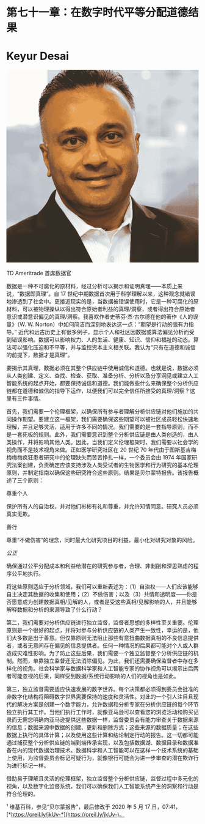 # 第七十一章：在数字时代平等分配道德结果

# Keyur Desai

![](img/Keyur_Desai.png)

TD Ameritrade 首席数据官

数据是一种不可腐化的原材料，经过分析可以揭示和证明真理——本质上来说，“数据即真理”。自 17 世纪中期数据首次用于科学理解以来，这种观念就错误地渗透到了社会中。更接近现实的是，当数据被错误使用时，它是一种可腐化的原材料，可以被物理操纵以得出符合原始者利益的真理/洞察，或者得出符合原始者意识或潜意识偏见的真理/洞察。我喜欢作者史蒂芬·杰·古尔德在他的著作《人的误量》（W. W. Norton）中如何简洁而深刻地表达这一点：“期望是行动的强有力指导。” 近代和远古历史上有很多例子，显示个人和社区因数据或算法偏见分析而受到错误影响。数据可以影响权力、人的生活、健康、知识、信仰和福祉的动态。算法可以强化压迫和不平等，并与监控资本主义相关联。我认为“只有在道德和诚信的前提下，数据才是真理”。

要揭示其真理，数据必须在其整个供应链中使用诚信和道德。也就是说，数据必须从人类创建、定义、查找、检查、获取、准备分析、分析以及分享洞见或建立人工智能系统的起点开始，都要保持诚信和道德。我们能做些什么来确保整个分析供应链都在道德和诚信的指导下运作，以便我们可以完全信任所接受的真理/洞察？这里有三件事情。

首先，我们需要一个伦理框架，以确保所有参与者理解分析供应链对他们施加的共同操作期望。要建立这一框架，我们需要确保这些期望可以被社区成员轻松快速地理解，并且足够灵活，适用于许多不同的情况。我们需要的是一套指导原则，而不是一套死板的规则。此外，我们需要意识到整个分析供应链是由人类创造的，由人类操作，并将影响其他人类。因此，当我们定义伦理框架时，我们需要以社会学的视角而不是技术视角来做。正如医学研究社区在 20 世纪 70 年代由于图斯基吉梅梅梅梅疯狂患者研究中的伦理缺失而苦苦挣扎一样，一个委员会由 1974 年国家研究法案创建，负责确定应该支持涉及人类受试者的生物医学和行为研究的基本伦理原则，并制定指南以确保这些研究符合这些原则。结果是贝尔蒙特报告。该报告概述了三个原则：

尊重个人

保护所有人的自治权，并对他们彬彬有礼和尊重，并允许知情同意。研究人员必须真实无欺。

善行

尊重“不做伤害”的理念，同时最大化研究项目的利益，最小化对研究对象的风险。

*公正*

确保通过公平分配成本和利益给潜在的研究参与者，合理、非剥削和深思熟虑的程序公平地执行。

将这些原则适应于分析领域，我们可以重新表述为：（1）自治权——人们应该能够自主决定其数据的收集和使用；（2）不做伤害；以及（3）共情和透明度——你是否愿意成为创建数据真相/见解的人，或者是受这些真相/见解影响的人，并且能够解释数据和分析的来源导致了什么行动？

第二，我们需要对分析供应链进行独立监督，监督者思想的多样性至关重要。伦理原则是一个很好的起点，并将对参与分析供应链的人类产生一致性，幸运的是，他们大多数是出于善意。但仅靠原则无法阻止那些有意扭曲数据真相的不良信息提供者，或者无意间存在偏见的信息提供者。任何一种情况的后果都可能对个人或人群造成灾难性影响。为了防止这些后果，我们需要一个独立监督整个分析供应链的机制。然而，单靠独立监督还无法消除偏见。为此，我们还需要确保监督者中存在多样化的视角。社会科学家与数据科学家和人工智能专家的协作视角可以揭示出后两者可能忽视的后果，同样受到数据/系统行动影响的人们的视角也是如此。

第三，独立监督需要适应快速发展的数字世界。每个决策都必须得到委员会批准的非数字化结构将阻碍数字世界需要保持的速度和灵活性。对此的一个引人注目且现代的解决方案是创建一个数字能力，允许数据和分析专家在分析供应链的每个环节独立执行其工作。当他们执行工作时，就像亚马逊可以查看您的浏览活动和购买记录而无需您明确向亚马逊提供这些数据一样，监督委员会有能力审查关于数据来源的信息；数据来源中数据的创建、更新和删除方式；这些来源的数据质量；在这些数据上执行的具体计算；以及使用这些计算和结论制定行动的报告。这一切都可能通过捕获整个分析供应链的端到端传承实现，以及包括数据湖、数据目录和数据准备在内的现代数据治理技术。数据科学和人工智能可以在这样一个技术系统的基础上使用，为监督委员会标记可疑行为，就像银行可能会为进一步审查的潜在欺诈行为进行标记一样。

借助易于理解且灵活的伦理框架，独立监督整个分析供应链，监督过程中多元化的视角，以及数字化监督系统，我们可以确保我们人工智能系统产生的洞察和行动是符合伦理的。

¹ 维基百科，参见“贝尔蒙报告”，最后修改于 2020 年 5 月 17 日，07:41，[*https://oreil.ly/jkUv-*](https://oreil.ly/jkUv-)。
